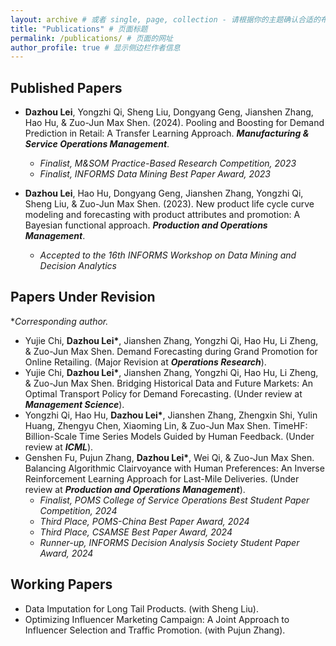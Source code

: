 ```yaml
---
layout: archive # 或者 single, page, collection - 请根据你的主题确认合适的布局
title: "Publications" # 页面标题
permalink: /publications/ # 页面的网址
author_profile: true # 显示侧边栏作者信息
---
```


## Published Papers

* **Dazhou Lei**, Yongzhi Qi, Sheng Liu, Dongyang Geng, Jianshen Zhang, Hao Hu, & Zuo-Jun Max Shen. (2024). Pooling and Boosting for Demand Prediction in Retail: A Transfer Learning Approach. ***Manufacturing & Service Operations Management***.
  * *Finalist, M&SOM Practice-Based Research Competition, 2023*
  * *Finalist, INFORMS Data Mining Best Paper Award, 2023*

* **Dazhou Lei**, Hao Hu, Dongyang Geng, Jianshen Zhang, Yongzhi Qi, Sheng Liu, & Zuo-Jun Max Shen. (2023). New product life cycle curve modeling and forecasting with product attributes and promotion: A Bayesian functional approach. ***Production and Operations Management***.
  * *Accepted to the 16th INFORMS Workshop on Data Mining and Decision Analytics*

## Papers Under Revision 

**Corresponding author.*
* Yujie Chi, <strong>Dazhou Lei*</strong>, Jianshen Zhang, Yongzhi Qi, Hao Hu, Li Zheng, & Zuo-Jun Max Shen. Demand Forecasting during Grand Promotion for Online Retailing. (Major Revision at ***Operations Research***).
* Yujie Chi, <strong>Dazhou Lei*</strong>, Jianshen Zhang, Yongzhi Qi, Hao Hu, Li Zheng, & Zuo-Jun Max Shen. Bridging Historical Data and Future Markets: An Optimal Transport Policy for Demand Forecasting. (Under review at ***Management Science***).
* Yongzhi Qi, Hao Hu, <strong>Dazhou Lei*</strong>, Jianshen Zhang, Zhengxin Shi, Yulin Huang, Zhengyu Chen, Xiaoming Lin, & Zuo-Jun Max Shen. TimeHF: Billion-Scale Time Series Models Guided by Human Feedback. (Under review at ***ICML***).
* Genshen Fu, Pujun Zhang, <strong>Dazhou Lei*</strong>, Wei Qi, & Zuo-Jun Max Shen. Balancing Algorithmic Clairvoyance with Human Preferences: An Inverse Reinforcement Learning Approach for Last-Mile Deliveries. (Under review at ***Production and Operations Management***).
    * *Finalist, POMS College of Service Operations Best Student Paper Competition, 2024*
    * *Third Place, POMS-China Best Paper Award, 2024*
    * *Third Place, CSAMSE Best Paper Award, 2024*
    * *Runner-up, INFORMS Decision Analysis Society Student Paper Award, 2024*

## Working Papers

* Data Imputation for Long Tail Products. (with Sheng Liu).
* Optimizing Influencer Marketing Campaign: A Joint Approach to Influencer Selection and Traffic Promotion. (with Pujun Zhang).
